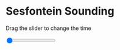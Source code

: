 <h1>Sesfontein Sounding</h1>
<p>Drag the slider to change the time</p>

<div class="slidecontainer">
<input oninput='setImage(this)' class="slider" type="range" min="0" max="5" value="0" step="1" />
<img id='img'/>
</div>

<script>
var img = document.getElementById('img');
var img_array = ['/assets/images/skwt/skd_sesfontein_wrfout_d01_2020-07-12_12:00:00.png',
'/assets/images/skwt/skd_sesfontein_wrfout_d01_2020-07-12_18:00:00.png',
'/assets/images/skwt/skd_sesfontein_wrfout_d01_2020-07-13_00:00:00.png',
'/assets/images/skwt/skd_sesfontein_wrfout_d01_2020-07-13_06:00:00.png',
'/assets/images/skwt/skd_sesfontein_wrfout_d01_2020-07-13_12:00:00.png',];
function setImage(obj)
{
        var value = obj.value;
        img.src = img_array[value];

}
</script>
